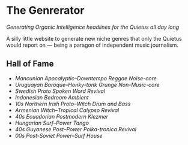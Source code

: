 # The Genrerator

_Generating Organic Intelligence headlines for the Quietus all day long_

A silly little website to generate new niche genres that only the Quietus would
report on — being a paragon of independent music journalism.

## Hall of Fame

* _Mancunian Apocalyptic–Downtempo Reggae Noise-core_
* _Uruguayan Baroque–Honky-tonk Grunge Non-Music-core_
* _Swedish Proto Spoken Word Revival_
* _Indonesian Bedroom Ambient_
* _10s Northern Irish Proto–Witch Drum and Bass_
* _Armenian Witch–Tropical Calypso Revival_
* _40s Ecuadorian Postmodern Klezmer_
* _Hungarian Surf–Power Tango_
* _40s Guyanese Post–Power Polka-tronica Revival_
* _00s Post-Soviet Power–Surf House_
